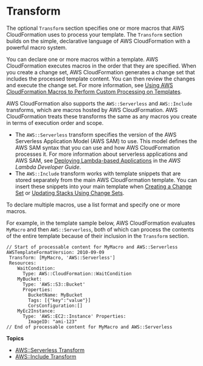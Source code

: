 # Transform<a name="transform-section-structure"></a>

The optional `Transform` section specifies one or more macros that AWS CloudFormation uses to process your template\. The `Transform` section builds on the simple, declarative language of AWS CloudFormation with a powerful macro system\. 

You can declare one or more macros within a template\. AWS CloudFormation executes macros in the order that they are specified\. When you create a change set, AWS CloudFormation generates a change set that includes the processed template content\. You can then review the changes and execute the change set\. For more information, see [Using AWS CloudFormation Macros to Perform Custom Processing on Templates](template-macros.md)\.

AWS CloudFormation also supports the `AWS::Serverless` and `AWS::Include` transforms, which are macros hosted by AWS CloudFormation\. AWS CloudFormation treats these transforms the same as any macros you create in terms of execution order and scope\.
+ The `AWS::Serverless` transform specifies the version of the AWS Serverless Application Model \(AWS SAM\) to use\. This model defines the AWS SAM syntax that you can use and how AWS CloudFormation processes it\. For more information about serverless applications and AWS SAM, see [Deploying Lambda\-based Applications](https://docs.aws.amazon.com/lambda/latest/dg/deploying-lambda-apps.html) in the *AWS Lambda Developer Guide*\.
+ The `AWS::Include` transform works with template snippets that are stored separately from the main AWS CloudFormation template\. You can insert these snippets into your main template when [Creating a Change Set](using-cfn-updating-stacks-changesets-create.md) or [Updating Stacks Using Change Sets](using-cfn-updating-stacks-changesets.md)\.

To declare multiple macros, use a list format and specify one or more macros\.

For example, in the template sample below, AWS CloudFormation evaluates `MyMacro` and then `AWS::Serverless`, both of which can process the contents of the entire template because of their inclusion in the `Transform` section\.

```
// Start of processable content for MyMacro and AWS::Serverless
AWSTemplateFormatVersion: 2010-09-09 
 Transform: [MyMacro, 'AWS::Serverless']
 Resources:
    WaitCondition:
      Type: AWS::CloudFormation::WaitCondition
    MyBucket:
      Type: 'AWS::S3::Bucket'  
      Properties:
        BucketName: MyBucket 
        Tags: [{"key":"value"}] 
        CorsConfiguration:[]   
    MyEc2Instance:
      Type: 'AWS::EC2::Instance' Properties:
        ImageID: "ami-123"
// End of processable content for MyMacro and AWS::Serverless
```

**Topics**
+ [AWS::Serverless Transform](transform-aws-serverless.md)
+ [AWS::Include Transform](create-reusable-transform-function-snippets-and-add-to-your-template-with-aws-include-transform.md)
